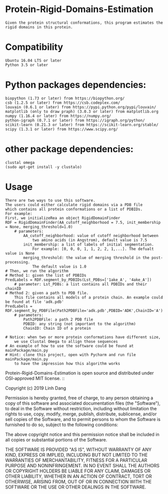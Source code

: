 # Protein-Rigid-Domains-Estimation
    Given the protein structural conformations, this program estimates the rigid domains in this protein.
# Compatibility
    Ubuntu 16.04 LTS or later
    Python 3.5 or later
# Python packages dependencies:
    biopython (1.73 or later) from https://biopython.org/
    csb (1.2.5 or later) from https://csb.codeplex.com/
    louvain (0.6.1 or later) from https://pypi.python.org/pypi/louvain/
    matplotlib (only to draw praph) (3.0.3 or later) from matplotlib.org
    numpy (1.16.4 or later) from https://numpy.org/
    python-igraph (0.7.1 or later) from https://igraph.org/python/
    scikit-learn (0.21.3 or later) from https://scikit-learn.org/stable/
    scipy (1.3.1 or later) from https://www.scipy.org/
# other package dependencies:
    clustal omega
    (sudo apt-get install -y clustalo)

# Usage
    There are two ways to use this software.
    The users could either calculate rigid domains via a PDB file 
    which contains all protein conformations or a list of PDBIDs.
    For example:
    First, we initializeRea an object RigidDomainFinder
    RDF = RigidDomainFinder(AA_cutoff_neighborhood = 7.5, init_membership = None, merging_threshold=1.0)
        # parameters:
            AA_cutoff_neighborhood: value of cutoff neighborhood between 
                two amino acids (in Angstrom), default value is 7.5
            init_membership: a list of labels of initial segmentation. 
                For example: [0, 0, 0, 1, 1, 2, 2, 1,...]. The defualt value is None
            merging_threshold: the value of merging threshold in the post-processing. 
                The default value is 1.0
    # Then, we run the algorithm
    # Method 1: given the list of PDBIDs
    PredLabels = RDF.segment_by_PDBIDs(Lst_PDBs=['1ake_A', '4ake_A'])
        # parameter: Lst_PDBs: a list contains all PDBIDs and their chainID
    # Method 2: given a path to PDB file. 
        This file contains all models of a protein chain. An example could be found at file 'adk.pdb'
    PredLabels = RDF.segment_by_PDBFile(Path2PDBFile='adk.pdb',PDBID='ADK',ChainID='A')
        # parameters:
            Path2PDBFile: a path 2 PDB file
            PDBID: any string (not important to the algorithm)
            ChainID: Chain ID of a protein
    
    # Notice: when two or more protein conformations have different size, 
        we use Clustal Omega to allign those sequences
    # An example of how to use the software could be found at mainPackage/main.py
    # Hint: clone this project, open with Pycharm and run file mainPackage/main.py
        to have the impression how this algorithm works    
    
Protein-Rigid-Domains-Estimation is open source and distributed under OSI-approved MIT license. ::

Copyright (c) 2019 Linh Dang

Permission is hereby granted, free of charge, to any person obtaining a copy of this software and associated documentation files (the "Software"), to deal in the Software without restriction, including without limitation the rights to use, copy, modify, merge, publish, distribute, sublicense, and/or sell copies of the Software, and to permit persons to whom the Software is furnished to do so, subject to the following conditions:

The above copyright notice and this permission notice shall be included in all copies or substantial portions of the Software.

THE SOFTWARE IS PROVIDED "AS IS", WITHOUT WARRANTY OF ANY KIND, EXPRESS OR IMPLIED, INCLUDING BUT NOT LIMITED TO THE WARRANTIES OF MERCHANTABILITY, FITNESS FOR A PARTICULAR PURPOSE AND NONINFRINGEMENT. IN NO EVENT SHALL THE AUTHORS OR COPYRIGHT HOLDERS BE LIABLE FOR ANY CLAIM, DAMAGES OR OTHER LIABILITY, WHETHER IN AN ACTION OF CONTRACT, TORT OR OTHERWISE, ARISING FROM, OUT OF OR IN CONNECTION WITH THE SOFTWARE OR THE USE OR OTHER DEALINGS IN THE SOFTWARE.
